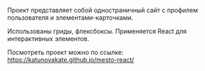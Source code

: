 
Проект представляет собой одностраничный сайт с профилем пользователя и элементами-карточками. 

Использованы гриды, флексбоксы. Применяется React для интерактивных элементов. 

Посмотреть проект можно по ссылке: https://katunovakate.github.io/mesto-react/